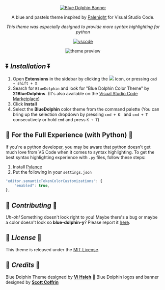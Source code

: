 <div align="center">

<a href="https://github.com/vimiomori/BlueDolphin/">
    <img alt="Blue Dolphin Banner" src="https://i.imgur.com/btE5LM7.png">
</a>

A blue and pastels theme inspired by [Palenight](https://github.com/whizkydee/vscode-palenight-theme) for Visual Studio Code.

*This theme was especially designed to provide more syntax highlighting for python*

[![vscode](https://img.shields.io/github/last-commit/vimiomori/BlueDolphin?color=cyan&style=for-the-badge)](https://code.visualstudio.com/updates/v1_12) 

![theme preview](https://i.imgur.com/zQZwOpQ.png)

</div>

## ⏬ *Installation* ⏬
1. Open **Extensions** in the sidebar by clicking the ![](https://i.imgur.com/d5KWQT9.png) icon, or pressing `cmd + shift + X`
2. Search for `BlueDolphin` and look for "Blue Dolphin Color Theme" by **21BlueDolphins**. (It's also available on the [Visual Studio Code Marketplace](https://marketplace.visualstudio.com/items?itemName=21BlueDolphins.bluedolphin))
3. Click **Install**
4. Select the **BlueDolphin** color theme from the command palette (You can bring up the selection dropdown by pressing `cmd + K ` and `cmd + T` consecutively or hold `cmd` and press `K + T`)

## 🐍 For the Full Experience (with Python) 🐍
If you're a python developer, you may be aware that python doesn't get much love from VS Code when it comes to syntax highlighting.
To get the best syntax highlighting experience with `.py` files, follow these steps:

1. Install [Pylance](https://marketplace.visualstudio.com/items?itemName=ms-python.vscode-pylance)
2. Put the following in your `settings.json`
```js
"editor.semanticTokenColorCustomizations": {
    "enabled": true,
},
```
## 👊 *Contributing* 👊

*Uh-oh!* Something doesn't look right to you! Maybe there's a bug or maybe a color doesn't look so **blue-dolphin-y**? Please report it [here](https://github.com/vimiomori/BlueDolphin/issues).

## 📜 *License* 📜

This theme is released under the [MIT License](https://github.com/vimiomori/BlueDolphin/blob/main/license.md).

## 🦋 *Credits* 🦋
Blue Dolphin Theme designed by **[Vi Hsieh](https://github.com/vimiomori)** 🐬
Blue Dolphin logos and banner designed by **[Scott Coffrin](https://github.com/scootyboots)**
